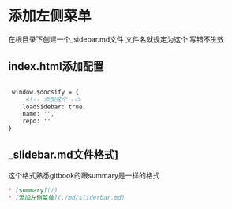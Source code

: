 # 添加左侧菜单


在根目录下创建一个_sidebar.md文件 文件名就规定为这个 写错不生效

## index.html添加配置
``` html

 window.$docsify = {
     <!-- 添加这个 -->
    loadSidebar: true,
    name: '',
    repo: ''
}
```

## _slidebar.md文件格式]

这个格式熟悉gitbook的跟summary是一样的格式

``` md
* [summary](/)
* [添加左侧菜单](./md/sliderbar.md)

```

